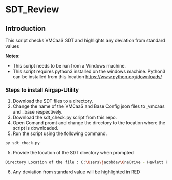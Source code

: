 # SDT_Review

##  Introduction

This script checks VMCaaS SDT and highlights any deviation from standard values


**Notes:** 
- This script needs to be run from a Windows machine.
- This script requires python3 installed on the windows machine. Python3 can be installed from this location https://www.python.org/downloads/

### Steps to install Airgap-Utility

1.	Download the SDT files to a directory.
2.	Change the name of the VMCaaS and Base Config json files to _vmcaas and _base respectively.
3.	Download the sdt_check.py script from this repo.
4.	Open Comand promt and change the directory to the location where the script is downloaded.
5.	Run the script using the following command.
```bash
py sdt_check.py
```
5. Provide the location of the SDT directory when prompted
```bash
Directory Location of the file : C:\Users\jacobdav\OneDrive - Hewlett Packard Enterprise\Desktop\HPECP\HPECP\CP2.0\SDT\PCE-GLC\new\OneDrive_1_8-14-2023
```
6. Any deviation from standard value will be highlighted in RED
